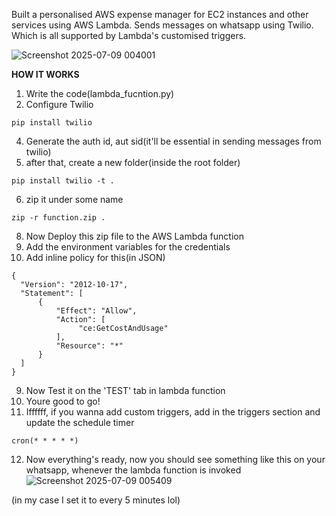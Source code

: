 Built a personalised AWS expense manager for EC2 instances and other services using AWS Lambda.
Sends messages on whatsapp using Twilio.
Which is all supported by Lambda's customised triggers.


![Screenshot 2025-07-09 004001](https://github.com/user-attachments/assets/8d5ca779-63ee-423e-bb53-8e97076ae62f)

**HOW IT WORKS**
1. Write the code(lambda_fucntion.py)
2. Configure Twilio 
```
pip install twilio
```
4. Generate the auth id, aut sid(it'll be essential in sending messages from twilio)
5. after that, create a new folder(inside the root folder)
```
pip install twilio -t .
   ```
6. zip it under some name 
```
zip -r function.zip .
```
8. Now Deploy this zip file to the AWS Lambda function
9. Add the environment variables for the credentials
10. Add inline policy for this(in JSON)
  ```
{
	"Version": "2012-10-17",
	"Statement": [
		{
			"Effect": "Allow",
			"Action": [
		         "ce:GetCostAndUsage"
			],
			"Resource": "*"
		}
	]
} 
```
9. Now Test it on the 'TEST' tab in lambda function
10. Youre good to go!
11. Iffffff, if you wanna add custom triggers, add in the triggers section and update the schedule timer
```
cron(* * * * *)
```
12. Now everything's ready, now you should see something like this on your whatsapp, whenever the lambda function is invoked
![Screenshot 2025-07-09 005409](https://github.com/user-attachments/assets/4083a006-a250-46ac-b81d-a1e23f2e1240)

(in my case I set it to every 5 minutes lol)

   

 
